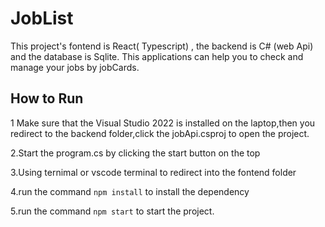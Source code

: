 # JobList

This project's fontend is React( Typescript) , the backend is C# (web Api) and the database is Sqlite. This applications can help you to check and manage your jobs by jobCards.



## How to Run

1 Make sure that the Visual Studio 2022 is installed on the laptop,then you redirect to the backend folder,click the jobApi.csproj to open the project. 

2.Start the program.cs by clicking the start button on the top

3.Using ternimal or vscode terminal to redirect into the fontend folder

4.run the command `npm install` to install the dependency

5.run the command `npm start`  to start the project.